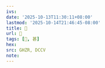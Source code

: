 ```yaml
---
ivs:
date: '2025-10-13T11:30:11+08:00'
lastmod: '2025-10-14T21:46:45-08:00'
title: 󰤰
url: 󰤰
tags: [𤯅, 甚]
hex: 
src: GHZR, DCCV
note:
---
```

